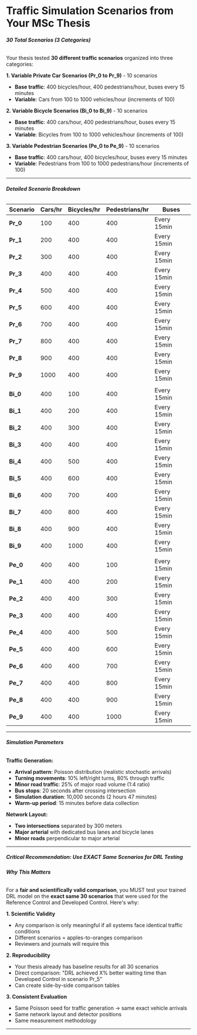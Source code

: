 # Traffic Simulation Scenarios from Your MSc Thesis

###### **30 Total Scenarios (3 Categories)**

Your thesis tested **30 different traffic scenarios** organized into three categories:

**1. Variable Private Car Scenarios (Pr_0 to Pr_9)** - 10 scenarios

- **Base traffic**: 400 bicycles/hour, 400 pedestrians/hour, buses every 15 minutes
- **Variable**: Cars from 100 to 1000 vehicles/hour (increments of 100)

**2. Variable Bicycle Scenarios (Bi_0 to Bi_9)** - 10 scenarios

- **Base traffic**: 400 cars/hour, 400 pedestrians/hour, buses every 15 minutes
- **Variable**: Bicycles from 100 to 1000 vehicles/hour (increments of 100)

**3. Variable Pedestrian Scenarios (Pe_0 to Pe_9)** - 10 scenarios

- **Base traffic**: 400 cars/hour, 400 bicycles/hour, buses every 15 minutes
- **Variable**: Pedestrians from 100 to 1000 pedestrians/hour (increments of 100)

---

###### **Detailed Scenario Breakdown**

| **Scenario** | **Cars/hr** | **Bicycles/hr** | **Pedestrians/hr** | **Buses**   |
| ------------ | ----------- | --------------- | ------------------ | ----------- |
| **Pr_0**     | 100         | 400             | 400                | Every 15min |
| **Pr_1**     | 200         | 400             | 400                | Every 15min |
| **Pr_2**     | 300         | 400             | 400                | Every 15min |
| **Pr_3**     | 400         | 400             | 400                | Every 15min |
| **Pr_4**     | 500         | 400             | 400                | Every 15min |
| **Pr_5**     | 600         | 400             | 400                | Every 15min |
| **Pr_6**     | 700         | 400             | 400                | Every 15min |
| **Pr_7**     | 800         | 400             | 400                | Every 15min |
| **Pr_8**     | 900         | 400             | 400                | Every 15min |
| **Pr_9**     | 1000        | 400             | 400                | Every 15min |
|              |             |                 |                    |             |
| **Bi_0**     | 400         | 100             | 400                | Every 15min |
| **Bi_1**     | 400         | 200             | 400                | Every 15min |
| **Bi_2**     | 400         | 300             | 400                | Every 15min |
| **Bi_3**     | 400         | 400             | 400                | Every 15min |
| **Bi_4**     | 400         | 500             | 400                | Every 15min |
| **Bi_5**     | 400         | 600             | 400                | Every 15min |
| **Bi_6**     | 400         | 700             | 400                | Every 15min |
| **Bi_7**     | 400         | 800             | 400                | Every 15min |
| **Bi_8**     | 400         | 900             | 400                | Every 15min |
| **Bi_9**     | 400         | 1000            | 400                | Every 15min |
|              |             |                 |                    |             |
| **Pe_0**     | 400         | 400             | 100                | Every 15min |
| **Pe_1**     | 400         | 400             | 200                | Every 15min |
| **Pe_2**     | 400         | 400             | 300                | Every 15min |
| **Pe_3**     | 400         | 400             | 400                | Every 15min |
| **Pe_4**     | 400         | 400             | 500                | Every 15min |
| **Pe_5**     | 400         | 400             | 600                | Every 15min |
| **Pe_6**     | 400         | 400             | 700                | Every 15min |
| **Pe_7**     | 400         | 400             | 800                | Every 15min |
| **Pe_8**     | 400         | 400             | 900                | Every 15min |
| **Pe_9**     | 400         | 400             | 1000               | Every 15min |

---

###### **Simulation Parameters**

**Traffic Generation:**

- **Arrival pattern**: Poisson distribution (realistic stochastic arrivals)
- **Turning movements**: 10% left/right turns, 80% through traffic
- **Minor road traffic**: 25% of major road volume (1:4 ratio)
- **Bus stops**: 20 seconds after crossing intersection
- **Simulation duration**: 10,000 seconds (2 hours 47 minutes)
- **Warm-up period**: 15 minutes before data collection

**Network Layout:**

- **Two intersections** separated by 300 meters
- **Major arterial** with dedicated bus lanes and bicycle lanes
- **Minor roads** perpendicular to major arterial

---

##### **Critical Recommendation: Use EXACT Same Scenarios for DRL Testing**

###### **Why This Matters**

For a **fair and scientifically valid comparison**, you MUST test your trained DRL model on the **exact same 30
scenarios** that were used for the Reference Control and Developed Control. Here's why:

**1. Scientific Validity**

- Any comparison is only meaningful if all systems face identical traffic conditions
- Different scenarios = apples-to-oranges comparison
- Reviewers and journals will require this

**2. Reproducibility**

- Your thesis already has baseline results for all 30 scenarios
- Direct comparison: "DRL achieved X% better waiting time than Developed Control in scenario Pr_5"
- Can create side-by-side comparison tables

**3. Consistent Evaluation**

- Same Poisson seed for traffic generation → same exact vehicle arrivals
- Same network layout and detector positions
- Same measurement methodology

---
